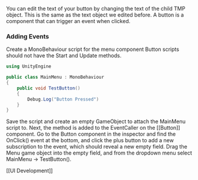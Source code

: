 You can edit the text of your button by changing the text of the child TMP object.
This is the same as the text object we edited before.
A button is a component that can trigger an event when clicked.
### Adding Events
Create a MonoBehaviour script for the menu component
Button scripts should not have the Start and Update methods.

```C#
using UnityEngine

public class MainMenu : MonoBehaviour
{
	public void TestButton()
	{
		Debug.Log("Button Pressed")
	}
}
```

Save the script and create an empty GameObject to attach the MainMenu script to.
Next, the method is added to the EventCaller on the [[Button]] component.
Go to the Button component in the inspector and find the OnClick() event at the bottom, and click the plus button to add a new subscription to the event, which should reveal a new empty field. Drag the Menu game object into the empty field, and from the dropdown menu select MainMenu -> TestButton().

[[UI Development]]